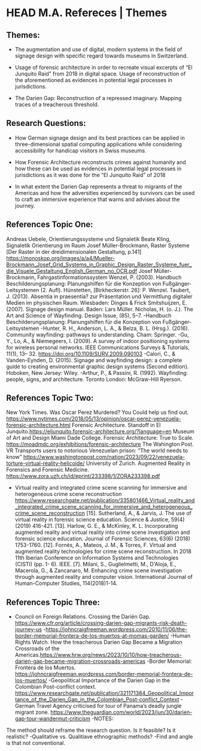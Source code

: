 # HEAD M.A. Refereces | Themes

## Themes:

- The augmentation and use of digital, modern systems in the field of signage design with specific regard towards museums in Switzerland.

- Usage of forensic architecture in order to recreate visual excerpts of “El Junquito Raid” from 2018 in digital space. Usage of reconstruction of the aforementioned as evidences in potential legal processes in jurisdictions.

- The Darien Gap: Reconstruction of a repressed imaginary. Mapping traces of a treacherous threshold.

## Research Questions:

- How German signage design and its best practices can be applied in three-dimensional spatial computing applications while considering accessibility for handicap visitors in Swiss museums.

- How Forensic Architecture reconstructs crimes against humanity and how these can be used as evidences in potential legal processes in jurisdictions as it was done for the “El Junquito Raid” of 2018

- In what extent the Darien Gap represents a threat to migrants of the Americas and how the adversities experienced by survivors can be used to craft an immersive experience that warns and advises about the journey.

## References Topic One:

Andreas Uebele, Orientierungssysteme und Signaletik
Beate Kling, Signaletik Orientierung im Raum
Josef Müller-Brockmann, Raster Systeme [Der Raster in der dreidimensionalen Gestaltung, p.141] https://monoskop.org/images/a/a4/Mueller-Brockmann_Josef_Grid_Systems_in_Graphic_Design_Raster_Systeme_fuer_die_Visuele_Gestaltung_English_German_no_OCR.pdf
Josef Müller-Brockmann, Fahrgastinformationssystem
Wenzel, P. (2003). Handbuch Beschilderungsplanung: Planungshilfen für die Konzeption von Fußgänger-Leitsystemen (2. Aufl). Hünstetten, [Birkheckerstr. 26]: P. Wenzel.
Taubert, J. (2013). Absentia in praesentia? zur Präsentation und Vermittlung digitaler Medien im physischen Raum. Wiesbaden: Dinges & Frick
Smitshuijzen, E. (2007). Signage design manual. Baden: Lars Müller.
Nicholas, H. (o. J.). The Art and Science of Wayfinding. Design Issue, (85), 5–7.
-Handbuch Beschilderungsplanung: Planungshilfen für die Konzeption von Fußgänger-Leitsystemen
-Hunter, R. H., Anderson, L. A., & Belza, B. L. (Hrsg.). (2016). Community wayfinding: pathways to understanding. Cham: Springer.
-Gu, Y., Lo, A., & Niemegeers, I. (2009). A survey of indoor positioning systems for wireless personal networks. IEEE Communications Surveys & Tutorials, 11(1), 13– 32. https://doi.org/10.1109/SURV.2009.090103
-Calori, C., & Vanden-Eynden, D. (2015). Signage and wayfinding design: a complete guide to creating environmental graphic design systems (Second edition). Hoboken, New Jersey: Wiley.
-Arthur, P., & Passini, R. (1992). Wayfinding: people, signs, and architecture. Toronto London: McGraw-Hill Ryerson.

## References Topic Two:

New York Times. Was Oscar Perez Murdered? You Could help us find out. https://www.nytimes.com/2018/05/13/opinion/oscar-perez-venezuela-forensic-architecture.html
Forensic Architecture. Standoff in El Junquito.https://eljunquito.forensic-architecture.org/?language=en
Museum of Art and Design Miami Dade College. Forensic Architecture: True to Scale. https://moadmdc.org/exhibitions/forensic-architecture
The Wahington Post. VR Transports users to notorious Venezuelan prison: “The world needs to know” https://www.washingtonpost.com/nation/2023/09/22/venezuela-torture-virtual-reality-helicoide/
University of Zurich. Augmented Reality in Forensics and Forensic Medicine. https://www.zora.uzh.ch/id/eprint/233398/1/ZORA233398.pdf

- Virtual reality and integrated crime scene scanning for immersive and heterogeneous crime scene reconstruction https://www.researchgate.net/publication/335801466_Virtual_reality_and_integrated_crime_scene_scanning_for_immersive_and_heterogeneous_crime_scene_reconstruction
  [15]. Sutherland, A., & Jarvis, J. The use of virtual reality in forensic science education. Science & Justice, 59(4) (2019) 416-421.
  [13]. Harlow, G. E., & McKinley, K. L. Incorporating augmented reality and virtual reality into crime scene investigation and forensic science education. Journal of Forensic Sciences, 63(6) (2018) 1753-1760.
  [12]. Fornés, A., Mateos, J. M., & Torres, F. Virtual and augmented reality technologies for crime scene reconstruction. In 2018 11th Iberian Conference on Information Systems and Technologies (CISTI) (pp. 1- 6). IEEE.
  [7]. Milani, S., Guglielmetti, M., D'Aloja, E., Macerola, G., & Zancanaro, M. Enhancing crime scene investigation through augmented reality and computer vision. International Journal of Human-Computer Studies, 114(2018)1-14.

## References Topic Three:

- Council on Foreign Relations. Crossing the Darién Gap.
  https://www.cfr.org/article/crossing-darien-gap-migrants-risk-death-journey-us -https://johncraigfreeman.wordpress.com/2010/11/06/the-border-memorial-frontera-de-los-muertos-at-momas-garden/
  -Human Rights Watch. How the treacherous Darien Gap Became a Migration Crossroads of the Americas.https://www.hrw.org/news/2023/10/10/how-treacherous-darien-gap-became-migration-crossroads-americas
  -Border Memorial: Frontera de los Muertos. https://johncraigfreeman.wordpress.com/border-memorial-frontera-de-los-muertos/
  -Geopolitical Importance of the Darien Gap in the Colombian Post-conflict context. https://www.researchgate.net/publication/321171384_Geopolitical_Importance_of_the_Darien_Gap_in_the_Colombian_Post-conflict_Context
  -German Travel Agency criticised for tour of Panama’s deadly jungle migrant zone. https://www.theguardian.com/world/2023/jun/30/darien-gap-tour-wandermut-criticism
  -NOTES:

The method should reframe the research question. Is it feasible? Is it realistic?
-Qualitative vs. Qualitiave ethnographic methods?
-Find and angle is that not conventional.
